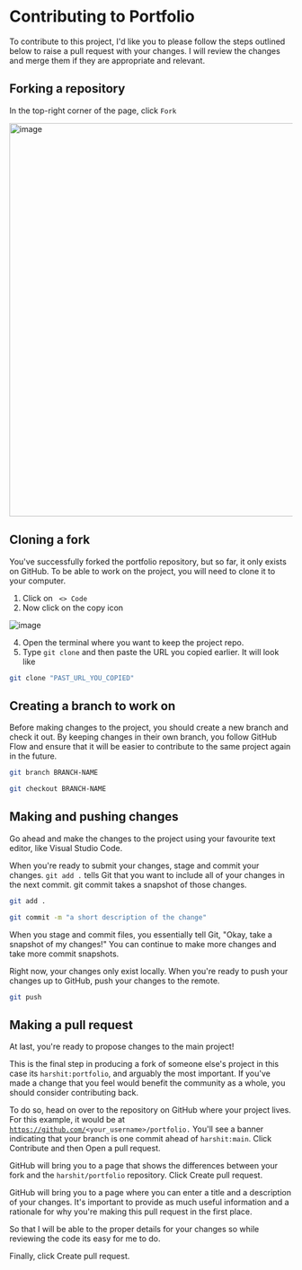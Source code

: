 # Contributing to Portfolio

To contribute to this project, I'd like you to please follow the steps outlined below to raise a pull request with your changes. I will review the changes and merge them if they are appropriate and relevant.

## Forking a repository

<p>In the top-right corner of the page, click <code>Fork</code> </p>

<img width="700" alt="image" src="https://github.com/user-attachments/assets/064bf2ee-dd96-4c13-b4d4-71309d6ad4d7">

## Cloning a fork

<p>You've successfully forked the portfolio repository, but so far, it only exists on GitHub. To be able to work on the project, you will need to clone it to your computer.</p>

1. Click on <code> <> Code </code>
2. Now click on the copy icon

![image](https://github.com/user-attachments/assets/f535ffac-336a-4d7f-9335-c3544d85b25e)

4. Open the terminal where you want to keep the project repo.
5. Type <code>git clone</code> and then paste the URL you copied earlier. It will look like

```bash
git clone "PAST_URL_YOU_COPIED"
```

## Creating a branch to work on

Before making changes to the project, you should create a new branch and check it out. By keeping changes in their own branch, you follow GitHub Flow and ensure that it will be easier to contribute to the same project again in the future.

```bash
git branch BRANCH-NAME
```

```bash
git checkout BRANCH-NAME
```

## Making and pushing changes

Go ahead and make the changes to the project using your favourite text editor, like Visual Studio Code.

When you're ready to submit your changes, stage and commit your changes. <code>git add .</code> tells Git that you want to include all of your changes in the next commit. git commit takes a snapshot of those changes.

```bash
git add .
```

```bash
git commit -m "a short description of the change"
```

When you stage and commit files, you essentially tell Git, "Okay, take a snapshot of my changes!" You can continue to make more changes and take more commit snapshots.

Right now, your changes only exist locally. When you're ready to push your changes up to GitHub, push your changes to the remote.

```bash
git push
```

## Making a pull request

At last, you're ready to propose changes to the main project!

This is the final step in producing a fork of someone else's project in this case its <code>harshit:portfolio</code>, and arguably the most important. If you've made a change that you feel would benefit the community as a whole, you should consider contributing back.

To do so, head on over to the repository on GitHub where your project lives. For this example, it would be at <code>https://github.com/<your_username>/portfolio.</code> You'll see a banner indicating that your branch is one commit ahead of <code>harshit:main</code>. Click Contribute and then Open a pull request.

GitHub will bring you to a page that shows the differences between your fork and the <code>harshit/portfolio</code> repository. Click Create pull request.

GitHub will bring you to a page where you can enter a title and a description of your changes. It's important to provide as much useful information and a rationale for why you're making this pull request in the first place.

So that I will be able to the proper details for your changes so while reviewing the code its easy for me to do.

Finally, click Create pull request.
